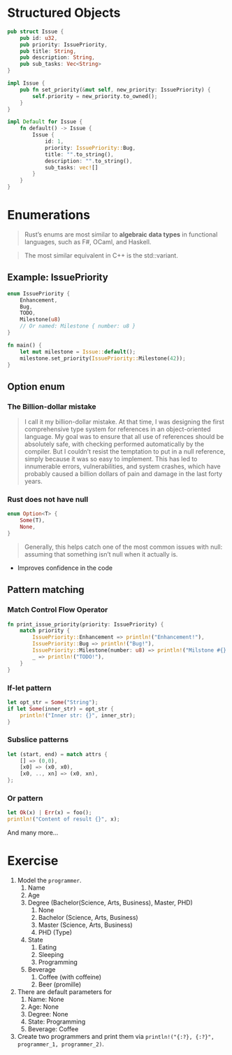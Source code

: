 # Structured Objects
```rust
pub struct Issue {
    pub id: u32,
    pub priority: IssuePriority,
    pub title: String,
    pub description: String,
    pub sub_tasks: Vec<String>
}

impl Issue {
    pub fn set_priority(&mut self, new_priority: IssuePriority) {
        self.priority = new_priority.to_owned();
    }
}

impl Default for Issue {
    fn default() -> Issue {
        Issue {
            id: 1,
            priority: IssuePriority::Bug,
            title: "".to_string(),
            description: "".to_string(),
            sub_tasks: vec![]
        }
    }
}
```

# Enumerations
> Rust’s enums are most similar to **algebraic data types** in functional languages, such as F#, OCaml, and Haskell.

> The most similar equivalent in C++ is the std::variant.

## Example: IssuePriority
```rust
enum IssuePriority {
    Enhancement,
    Bug,
    TODO,
    Milestone(u8)
    // Or named: Milestone { number: u8 }
}

fn main() {
    let mut milestone = Issue::default();
    milestone.set_priority(IssuePriority::Milestone(42));
}
```

## Option enum
### The Billion-dollar mistake
> I call it my billion-dollar mistake. At that time, I was designing the first comprehensive type system for references in an object-oriented language. My goal was to ensure that all use of references should be absolutely safe, with checking performed automatically by the compiler. But I couldn’t resist the temptation to put in a null reference, simply because it was so easy to implement. This has led to innumerable errors, vulnerabilities, and system crashes, which have probably caused a billion dollars of pain and damage in the last forty years.

### Rust does not have **null**
```rust
enum Option<T> {
    Some(T),
    None,
}
```
> Generally, this helps catch one of the most common issues with null: assuming that something isn’t null when it actually is.

* Improves confidence in the code

## Pattern matching
### Match Control Flow Operator
```rust
fn print_issue_priority(priority: IssuePriority) {
    match priority {
        IssuePriority::Enhancement => println!("Enhancement!"),
        IssuePriority::Bug => println!("Bug!"),
        IssuePriority::Milestone(number: u8) => println!("Milstone #{}!", number),
        _ => println!("TODO!"),
    }
}
```

### If-let pattern
```rust
let opt_str = Some("String");
if let Some(inner_str) = opt_str {
    println!("Inner str: {}", inner_str);
}
```

### Subslice patterns
```rust
let (start, end) = match attrs {
    [] => (0,0),
    [x0] => (x0, x0),
    [x0, .., xn] => (x0, xn),
};
```

### Or pattern
```rust
let Ok(x) | Err(x) = foo();
println!("Content of result {}", x);
```

And many more...

# Exercise
1. Model the `programmer`.
    1. Name
    2. Age
    3. Degree (Bachelor(Science, Arts, Business), Master, PHD)
        1. None
        2. Bachelor (Science, Arts, Business)
        3. Master (Science, Arts, Business)
        4. PHD (Type)
    4. State
        1. Eating
        2. Sleeping
        3. Programming
    5. Beverage
        1. Coffee (with coffeine)
        2. Beer (promille)
2. There are default parameters for
    1. Name: None
    2. Age: None
    3. Degree: None
    4. State: Programming
    5. Beverage: Coffee
3. Create two programmers and print them via `println!("{:?}, {:?}", programmer_1, programmer_2)`.